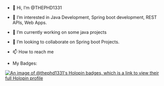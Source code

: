 - 👋 Hi, I’m @THEPHD1331
- 👀 I’m interested in Java Development, Spring boot development, REST APIs, Web Apps.
- 🌱 I’m currently working on some java projects 
- 💞️ I’m looking to collaborate on Spring boot Projects.
- 📫 How to reach me 

- My Badges: 

[![An image of @thephd1331's Holopin badges, which is a link to view their full Holopin profile](https://holopin.me/thephd1331)](https://holopin.io/@thephd1331)
